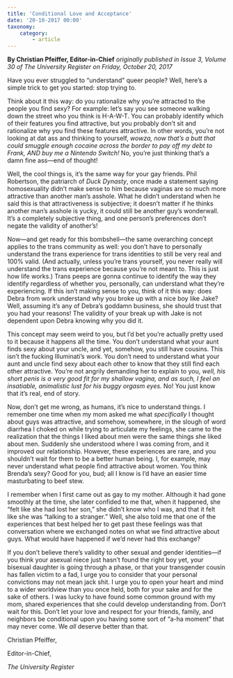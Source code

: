 ```yaml
---
title: 'Conditional Love and Acceptance'
date: '20-10-2017 00:00'
taxonomy:
    category:
        - article
---
```


**By Christian Pfeiffer, Editor-in-Chief** _originally published in Issue 3, Volume 30 of The University Register on Friday, October 20, 2017_

Have you ever struggled to “understand” queer people? Well, here’s a simple trick to get you started: stop trying to.

Think about it this way: do you rationalize why you’re attracted to the people you find sexy? For
example: let’s say you see someone walking down the street who you think is H-A-W-T. You can probably identify which of their features you find attractive, but you probably don’t sit and rationalize why you find these features attractive. In other words, you’re not looking at dat ass and thinking to yourself, _wowza, now that’s a butt that could smuggle enough cocaine across the border to pay off my debt to Frank, AND buy me a Nintendo Switch!_ No, you’re just thinking that’s a damn fine ass—end of thought!

Well, the cool things is, it’s the same way for your gay friends. Phil Robertson, the patriarch of _Duck Dynasty_, once made a statement saying homosexuality didn’t make sense to him because vaginas are so much more attractive than another man’s asshole. What he didn’t understand when he said this is that attractiveness is subjective; it doesn’t matter if he thinks another man’s asshole is yucky, it could still be another guy’s wonderwall. It’s a completely subjective thing, and one person’s preferences don’t negate the validity of another’s!

Now—and get ready for this bombshell—the same overarching concept applies to the trans community as well: you don’t have to personally understand the trans experience for trans identities to still be very real and 100% valid. (And actually, unless you’re trans yourself, you never really will understand the trans experience because you’re not meant to. This is just how life works.) Trans peeps are gonna continue to identify the way they identify regardless of whether you, personally, can understand what they’re experiencing. If this isn’t making sense to you, think of it this way: does Debra from work understand why you broke up with a nice boy like Jake? Well, assuming it’s any of Debra’s goddamn business, she should trust that you had your reasons! The validity of your break up with Jake is not dependent upon Debra knowing why you did it.

This concept may seem weird to you, but I’d bet you’re actually pretty used to it because it happens all the time. You don’t understand what your aunt finds sexy about your uncle, and yet, somehow, you still have cousins. This isn’t the fucking Illuminati’s work. You don’t need to understand what your aunt and uncle find sexy about each other to know that they still find each other attractive. You’re not angrily demanding her to explain to you, _well, his short penis is a very good fit for my shallow vagina, and as such, I feel an insatiable, animalistic lust for his buggy orgasm eyes._ No! You just know that it’s real, end of story.

Now, don’t get me wrong, as humans, it’s nice to understand things. I remember one time when my mom asked me what _specifically_ I thought about guys was attractive, and somehow, somewhere, in the slough of word diarrhea I choked on while trying to articulate my feelings, she came to the realization that the things I liked about men were the same things she liked about men. Suddenly she understood where I was coming from, and it improved our relationship. However, these experiences are rare, and you shouldn’t wait for them to be a better human being. I, for example, may never understand what people find attractive about women. You think Brenda’s sexy? Good for you, bud; all I know is I’d have an easier time masturbating to beef stew.

I remember when I first came out as gay to my mother. Although it had gone smoothly at the time, she later confided to me that, when it happened, she “felt like she had lost her son,” she didn’t know who I was, and that it felt like she was “talking to a stranger.” Well, she also told me that one of the experiences that best helped her to get past these feelings was that conversation where we exchanged notes on what we find attractive about guys. What would have happened if we’d never had this exchange? 

If you don’t believe there’s validity to other sexual and gender identities—if you think your asexual niece just hasn’t found the right boy yet, your bisexual daughter is going through a phase, or that your transgender cousin has fallen victim to a fad, I urge you to consider that your personal convictions may not mean jack shit. I urge you to open your heart and mind to a wider worldview than you once held, both for your sake and for the sake of others. I was lucky to have found some common ground with my mom, shared experiences that she could develop understanding from. Don’t wait for this. Don’t let your love and respect for your friends, family, and neighbors be conditional upon you having some sort of “a-ha moment” that may never come. We _all_ deserve better than that.

Christian Pfeiffer,

Editor-in-Chief,

_The University Register_
